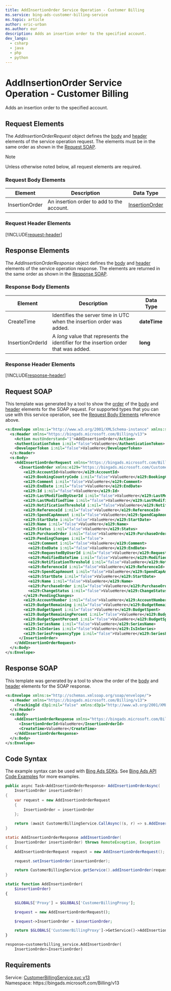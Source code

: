 ```yaml
---
title: AddInsertionOrder Service Operation - Customer Billing
ms.service: bing-ads-customer-billing-service
ms.topic: article
author: eric-urban
ms.author: eur
description: Adds an insertion order to the specified account.
dev_langs: 
  - csharp
  - java
  - php
  - python
---
```

# AddInsertionOrder Service Operation - Customer Billing
Adds an insertion order to the specified account.

## <a name="request"></a>Request Elements
The *AddInsertionOrderRequest* object defines the [body](#request-body) and [header](#request-header) elements of the service operation request. The elements must be in the same order as shown in the [Request SOAP](#request-soap). 

> [!NOTE]
> Unless otherwise noted below, all request elements are required.

### <a name="request-body"></a>Request Body Elements

|Element|Description|Data Type|
|-----------|---------------|-------------|
|<a name="insertionorder"></a>InsertionOrder|An insertion order to add to the account.|[InsertionOrder](insertionorder.md)|

### <a name="request-header"></a>Request Header Elements
[!INCLUDE[request-header](./includes/request-header.md)]

## <a name="response"></a>Response Elements
The *AddInsertionOrderResponse* object defines the [body](#response-body) and [header](#response-header) elements of the service operation response. The elements are returned in the same order as shown in the [Response SOAP](#response-soap).

### <a name="response-body"></a>Response Body Elements

|Element|Description|Data Type|
|-----------|---------------|-------------|
|<a name="createtime"></a>CreateTime|Identifies the server time in UTC when the insertion order was added.|**dateTime**|
|<a name="insertionorderid"></a>InsertionOrderId|A *long* value that represents the identifier for the insertion order that was added.|**long**|

### <a name="response-header"></a>Response Header Elements
[!INCLUDE[response-header](./includes/response-header.md)]

## <a name="request-soap"></a>Request SOAP
This template was generated by a tool to show the [order](../guides/services-protocol.md#element-order) of the [body](#request-body) and [header](#request-header) elements for the SOAP request. For supported types that you can use with this service operation, see the [Request Body Elements](#request-header) reference above.

```xml
<s:Envelope xmlns:i="http://www.w3.org/2001/XMLSchema-instance" xmlns:s="http://schemas.xmlsoap.org/soap/envelope/">
  <s:Header xmlns="https://bingads.microsoft.com/Billing/v13">
    <Action mustUnderstand="1">AddInsertionOrder</Action>
    <AuthenticationToken i:nil="false">ValueHere</AuthenticationToken>
    <DeveloperToken i:nil="false">ValueHere</DeveloperToken>
  </s:Header>
  <s:Body>
    <AddInsertionOrderRequest xmlns="https://bingads.microsoft.com/Billing/v13">
      <InsertionOrder xmlns:e129="https://bingads.microsoft.com/Customer/v13/Entities" i:nil="false">
        <e129:AccountId>ValueHere</e129:AccountId>
        <e129:BookingCountryCode i:nil="false">ValueHere</e129:BookingCountryCode>
        <e129:Comment i:nil="false">ValueHere</e129:Comment>
        <e129:EndDate i:nil="false">ValueHere</e129:EndDate>
        <e129:Id i:nil="false">ValueHere</e129:Id>
        <e129:LastModifiedByUserId i:nil="false">ValueHere</e129:LastModifiedByUserId>
        <e129:LastModifiedTime i:nil="false">ValueHere</e129:LastModifiedTime>
        <e129:NotificationThreshold i:nil="false">ValueHere</e129:NotificationThreshold>
        <e129:ReferenceId i:nil="false">ValueHere</e129:ReferenceId>
        <e129:SpendCapAmount i:nil="false">ValueHere</e129:SpendCapAmount>
        <e129:StartDate i:nil="false">ValueHere</e129:StartDate>
        <e129:Name i:nil="false">ValueHere</e129:Name>
        <e129:Status i:nil="false">ValueHere</e129:Status>
        <e129:PurchaseOrder i:nil="false">ValueHere</e129:PurchaseOrder>
        <e129:PendingChanges i:nil="false">
          <e129:Comment i:nil="false">ValueHere</e129:Comment>
          <e129:EndDate i:nil="false">ValueHere</e129:EndDate>
          <e129:RequestedByUserId i:nil="false">ValueHere</e129:RequestedByUserId>
          <e129:ModifiedDateTime i:nil="false">ValueHere</e129:ModifiedDateTime>
          <e129:NotificationThreshold i:nil="false">ValueHere</e129:NotificationThreshold>
          <e129:ReferenceId i:nil="false">ValueHere</e129:ReferenceId>
          <e129:SpendCapAmount i:nil="false">ValueHere</e129:SpendCapAmount>
          <e129:StartDate i:nil="false">ValueHere</e129:StartDate>
          <e129:Name i:nil="false">ValueHere</e129:Name>
          <e129:PurchaseOrder i:nil="false">ValueHere</e129:PurchaseOrder>
          <e129:ChangeStatus i:nil="false">ValueHere</e129:ChangeStatus>
        </e129:PendingChanges>
        <e129:AccountNumber i:nil="false">ValueHere</e129:AccountNumber>
        <e129:BudgetRemaining i:nil="false">ValueHere</e129:BudgetRemaining>
        <e129:BudgetSpent i:nil="false">ValueHere</e129:BudgetSpent>
        <e129:BudgetRemainingPercent i:nil="false">ValueHere</e129:BudgetRemainingPercent>
        <e129:BudgetSpentPercent i:nil="false">ValueHere</e129:BudgetSpentPercent>
        <e129:SeriesName i:nil="false">ValueHere</e129:SeriesName>
        <e129:IsInSeries i:nil="false">ValueHere</e129:IsInSeries>
        <e129:SeriesFrequencyType i:nil="false">ValueHere</e129:SeriesFrequencyType>
      </InsertionOrder>
    </AddInsertionOrderRequest>
  </s:Body>
</s:Envelope>
```

## <a name="response-soap"></a>Response SOAP
This template was generated by a tool to show the order of the [body](#response-body) and [header](#response-header) elements for the SOAP response.

```xml
<s:Envelope xmlns:s="http://schemas.xmlsoap.org/soap/envelope/">
  <s:Header xmlns="https://bingads.microsoft.com/Billing/v13">
    <TrackingId d3p1:nil="false" xmlns:d3p1="http://www.w3.org/2001/XMLSchema-instance">ValueHere</TrackingId>
  </s:Header>
  <s:Body>
    <AddInsertionOrderResponse xmlns="https://bingads.microsoft.com/Billing/v13">
      <InsertionOrderId>ValueHere</InsertionOrderId>
      <CreateTime>ValueHere</CreateTime>
    </AddInsertionOrderResponse>
  </s:Body>
</s:Envelope>
```

## <a name="example"></a>Code Syntax
The example syntax can be used with [Bing Ads SDKs](../guides/client-libraries.md). See [Bing Ads API Code Examples](../guides/code-examples.md) for more examples.
```csharp
public async Task<AddInsertionOrderResponse> AddInsertionOrderAsync(
	InsertionOrder insertionOrder)
{
	var request = new AddInsertionOrderRequest
	{
		InsertionOrder = insertionOrder
	};

	return (await CustomerBillingService.CallAsync((s, r) => s.AddInsertionOrderAsync(r), request));
}
```
```java
static AddInsertionOrderResponse addInsertionOrder(
	InsertionOrder insertionOrder) throws RemoteException, Exception
{
	AddInsertionOrderRequest request = new AddInsertionOrderRequest();

	request.setInsertionOrder(insertionOrder);

	return CustomerBillingService.getService().addInsertionOrder(request);
}
```
```php
static function AddInsertionOrder(
	$insertionOrder)
{

	$GLOBALS['Proxy'] = $GLOBALS['CustomerBillingProxy'];

	$request = new AddInsertionOrderRequest();

	$request->InsertionOrder = $insertionOrder;

	return $GLOBALS['CustomerBillingProxy']->GetService()->AddInsertionOrder($request);
}
```
```python
response=customerbilling_service.AddInsertionOrder(
	InsertionOrder=InsertionOrder)
```

## Requirements
Service: [CustomerBillingService.svc v13](https://clientcenter.api.bingads.microsoft.com/Api/Billing/v13/CustomerBillingService.svc)  
Namespace: https\://bingads.microsoft.com/Billing/v13  

